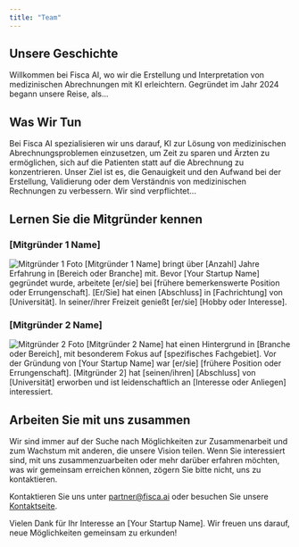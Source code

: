 ```yaml
---
title: "Team"
---
```


## Unsere Geschichte

Willkommen bei Fisca AI, wo wir die Erstellung und Interpretation von medizinischen Abrechnungen mit KI erleichtern. Gegründet im Jahr 2024 begann unsere Reise, als...

## Was Wir Tun

Bei Fisca AI spezialisieren wir uns darauf, KI zur Lösung von medizinischen Abrechnungsproblemen einzusetzen, um Zeit zu sparen und Ärzten zu ermöglichen, sich auf die Patienten statt auf die Abrechnung zu konzentrieren. Unser Ziel ist es, die Genauigkeit und den Aufwand bei der Erstellung, Validierung oder dem Verständnis von medizinischen Rechnungen zu verbessern. Wir sind verpflichtet...

## Lernen Sie die Mitgründer kennen

### [Mitgründer 1 Name]

![Mitgründer 1 Foto](/images/image-placeholder.png)
[Mitgründer 1 Name] bringt über [Anzahl] Jahre Erfahrung in [Bereich oder Branche] mit. Bevor [Your Startup Name] gegründet wurde, arbeitete [er/sie] bei [frühere bemerkenswerte Position oder Errungenschaft]. [Er/Sie] hat einen [Abschluss] in [Fachrichtung] von [Universität]. In seiner/ihrer Freizeit genießt [er/sie] [Hobby oder Interesse].

### [Mitgründer 2 Name]

![Mitgründer 2 Foto](/images/image-placeholder.png)
[Mitgründer 2 Name] hat einen Hintergrund in [Branche oder Bereich], mit besonderem Fokus auf [spezifisches Fachgebiet]. Vor der Gründung von [Your Startup Name] war [er/sie] [frühere Position oder Errungenschaft]. [Mitgründer 2] hat [seinen/ihren] [Abschluss] von [Universität] erworben und ist leidenschaftlich an [Interesse oder Anliegen] interessiert.

## Arbeiten Sie mit uns zusammen

Wir sind immer auf der Suche nach Möglichkeiten zur Zusammenarbeit und zum Wachstum mit anderen, die unsere Vision teilen. Wenn Sie interessiert sind, mit uns zusammenzuarbeiten oder mehr darüber erfahren möchten, was wir gemeinsam erreichen können, zögern Sie bitte nicht, uns zu kontaktieren.

Kontaktieren Sie uns unter [partner@fisca.ai](mailto:partner@fisca.ai) oder besuchen Sie unsere [Kontaktseite](http://fisca.ai/contact).

Vielen Dank für Ihr Interesse an [Your Startup Name]. Wir freuen uns darauf, neue Möglichkeiten gemeinsam zu erkunden!
